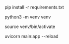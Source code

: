 pip install -r requirements.txt

python3 -m venv venv

source venv/bin/activate

uvicorn main:app --reload